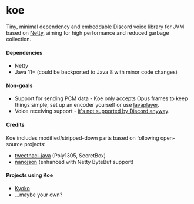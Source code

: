 # koe

Tiny, minimal dependency and embeddable Discord voice library for JVM based on [Netty](https://netty.io), aiming for high performance and reduced garbage collection.

#### Dependencies
- Netty
- Java 11+ (could be backported to Java 8 with minor code changes)

#### Non-goals

- Support for sending PCM data - Koe only accepts Opus frames to keep things simple, set up an encoder yourself or use [lavaplayer](https://github.com/sedmelluq/lavaplayer).
- Voice receiving support - [it's not supported by Discord anyway](https://github.com/discordapp/discord-api-docs/issues/808#issuecomment-458863743).

#### Credits

Koe includes modified/stripped-down parts based on following open-source projects:

- [tweetnacl-java](https://github.com/InstantWebP2P/tweetnacl-java) (Poly1305, SecretBox)
- [nanojson](https://github.com/mmastrac/nanojson) (enhanced with Netty ByteBuf support)

#### Projects using Koe

- [Kyoko](https://github.com/KyokoBot/kyoko)
- ...maybe your own?
